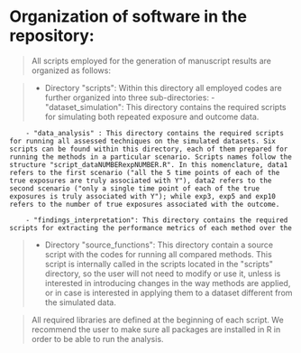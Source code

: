
# Organization of software in the repository:

> All scripts employed for the generation of manuscript results are organized as follows:

> * Directory "scripts": Within this directory all employed codes are further organized into three sub-directories:
		- "dataset_simulation": This directory contains the required scripts for simulating both repeated exposure and outcome data.
		
		- "data_analysis" : This directory contains the required scripts for running all assessed techniques on the simulated datasets. Six scripts can be found within this directory, each of them prepared for running the methods in a particular scenario. Scripts names follow the structure "script_dataNUMBERexpNUMBER.R". In this nomenclature, data1 refers to the first scenario ("all the 5 time points of each of the true exposures are truly associated with Y"), data2 refers to the second scenario ("only a single time point of each of the true exposures is truly associated with Y"); while exp3, exp5 and exp10 refers to the number of true exposures associated with the outcome.
		
		- "findings_interpretation": This directory contains the required scripts for extracting the performance metrics of each method over the 

	
> * Directory "source_functions": This directory contain a source script with the codes for running all compared methods. This script is internally called in the scripts located in the "scripts" directory, so the user will not need to modify or use it, unless is interested in introducing changes in the way methods are applied, or in case is interested in applying them to a dataset different from the simulated data.

> All required libraries are defined at the beginning of each script. We recommend the user to make sure all packages are installed in R in order to be able to run the analysis.
